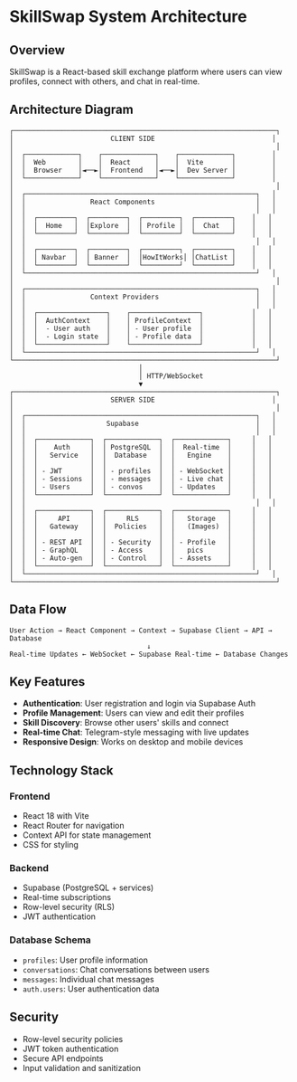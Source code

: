 # SkillSwap System Architecture

## Overview

SkillSwap is a React-based skill exchange platform where users can view profiles, connect with others, and chat in real-time.

## Architecture Diagram

```
┌─────────────────────────────────────────────────────────────────┐
│                        CLIENT SIDE                             │
│                                                                 │
│  ┌─────────────┐    ┌─────────────┐    ┌─────────────┐         │
│  │  Web        │    │  React      │    │  Vite       │         │
│  │  Browser    │◄──►│  Frontend   │◄──►│  Dev Server │         │
│  └─────────────┘    └─────────────┘    └─────────────┘         │
│                                                                 │
│  ┌─────────────────────────────────────────────────────────┐   │
│  │                React Components                         │   │
│  │                                                         │   │
│  │  ┌─────────┐  ┌─────────┐  ┌─────────┐  ┌─────────┐    │   │
│  │  │  Home   │  │Explore  │  │ Profile │  │  Chat   │    │   │
│  │  └─────────┘  └─────────┘  └─────────┘  └─────────┘    │   │
│  │                                                         │   │
│  │  ┌─────────┐  ┌─────────┐  ┌─────────┐  ┌─────────┐    │   │
│  │  │ Navbar  │  │ Banner  │  │HowItWorks│ │ChatList │    │   │
│  │  └─────────┘  └─────────┘  └─────────┘  └─────────┘    │   │
│  └─────────────────────────────────────────────────────────┘   │
│                                                                 │
│  ┌─────────────────────────────────────────────────────────┐   │
│  │                Context Providers                        │   │
│  │                                                         │   │
│  │  ┌─────────────────┐    ┌─────────────────┐            │   │
│  │  │  AuthContext    │    │ ProfileContext  │            │   │
│  │  │  - User auth    │    │ - User profile  │            │   │
│  │  │  - Login state  │    │ - Profile data  │            │   │
│  │  └─────────────────┘    └─────────────────┘            │   │
│  └─────────────────────────────────────────────────────────┘   │
└─────────────────────────────────────────────────────────────────┘
                                │
                                │ HTTP/WebSocket
                                ▼
┌─────────────────────────────────────────────────────────────────┐
│                        SERVER SIDE                             │
│                                                                 │
│  ┌─────────────────────────────────────────────────────────┐   │
│  │                    Supabase                             │   │
│  │                                                         │   │
│  │  ┌─────────────┐  ┌─────────────┐  ┌─────────────┐     │   │
│  │  │    Auth     │  │ PostgreSQL  │  │  Real-time  │     │   │
│  │  │   Service   │  │  Database   │  │   Engine    │     │   │
│  │  │             │  │             │  │             │     │   │
│  │  │ - JWT       │  │ - profiles  │  │ - WebSocket │     │   │
│  │  │ - Sessions  │  │ - messages  │  │ - Live chat │     │   │
│  │  │ - Users     │  │ - convos    │  │ - Updates   │     │   │
│  │  └─────────────┘  └─────────────┘  └─────────────┘     │   │
│  │                                                         │   │
│  │  ┌─────────────┐  ┌─────────────┐  ┌─────────────┐     │   │
│  │  │     API     │  │     RLS     │  │   Storage   │     │   │
│  │  │   Gateway   │  │  Policies   │  │   (Images)  │     │   │
│  │  │             │  │             │  │             │     │   │
│  │  │ - REST API  │  │ - Security  │  │ - Profile   │     │   │
│  │  │ - GraphQL   │  │ - Access    │  │   pics      │     │   │
│  │  │ - Auto-gen  │  │ - Control   │  │ - Assets    │     │   │
│  │  └─────────────┘  └─────────────┘  └─────────────┘     │   │
│  └─────────────────────────────────────────────────────────┘   │
└─────────────────────────────────────────────────────────────────┘
```

## Data Flow

```
User Action → React Component → Context → Supabase Client → API → Database
                                  ↓
Real-time Updates ← WebSocket ← Supabase Real-time ← Database Changes
```

## Key Features

- **Authentication**: User registration and login via Supabase Auth
- **Profile Management**: Users can view and edit their profiles
- **Skill Discovery**: Browse other users' skills and connect
- **Real-time Chat**: Telegram-style messaging with live updates
- **Responsive Design**: Works on desktop and mobile devices

## Technology Stack

### Frontend

- React 18 with Vite
- React Router for navigation
- Context API for state management
- CSS for styling

### Backend

- Supabase (PostgreSQL + services)
- Real-time subscriptions
- Row-level security (RLS)
- JWT authentication

### Database Schema

- `profiles`: User profile information
- `conversations`: Chat conversations between users
- `messages`: Individual chat messages
- `auth.users`: User authentication data

## Security

- Row-level security policies
- JWT token authentication
- Secure API endpoints
- Input validation and sanitization
